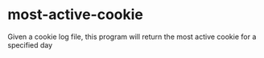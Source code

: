 # most-active-cookie
Given a cookie log file, this program will return the most active cookie for a specified day
